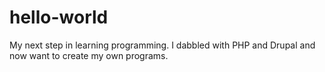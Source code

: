 # hello-world
My next step in learning programming.
  I dabbled with PHP and Drupal and now want to create my own programs.
